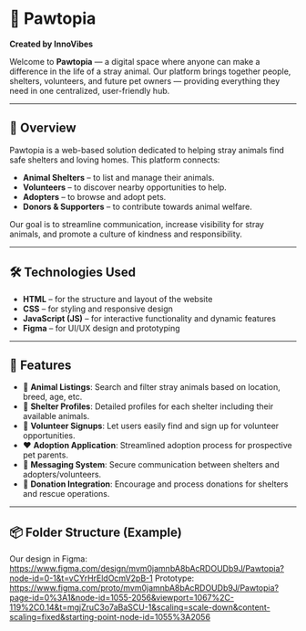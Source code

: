 # 🐾 Pawtopia

**Created by InnoVibes**

Welcome to **Pawtopia** — a digital space where anyone can make a difference in the life of a stray animal. Our platform brings together people, shelters, volunteers, and future pet owners — providing everything they need in one centralized, user-friendly hub.

---

## 🌟 Overview

Pawtopia is a web-based solution dedicated to helping stray animals find safe shelters and loving homes. This platform connects:

- **Animal Shelters** – to list and manage their animals.
- **Volunteers** – to discover nearby opportunities to help.
- **Adopters** – to browse and adopt pets.
- **Donors & Supporters** – to contribute towards animal welfare.

Our goal is to streamline communication, increase visibility for stray animals, and promote a culture of kindness and responsibility.

---

## 🛠 Technologies Used

- **HTML** – for the structure and layout of the website  
- **CSS** – for styling and responsive design  
- **JavaScript (JS)** – for interactive functionality and dynamic features  
- **Figma** – for UI/UX design and prototyping

---

## 🚀 Features

- 🐶 **Animal Listings**: Search and filter stray animals based on location, breed, age, etc.
- 🏡 **Shelter Profiles**: Detailed profiles for each shelter including their available animals.
- 🙋 **Volunteer Signups**: Let users easily find and sign up for volunteer opportunities.
- ❤️ **Adoption Application**: Streamlined adoption process for prospective pet parents.
- 💬 **Messaging System**: Secure communication between shelters and adopters/volunteers.
- 💸 **Donation Integration**: Encourage and process donations for shelters and rescue operations.

---

## 📦 Folder Structure (Example)



Our design in Figma: https://www.figma.com/design/mvm0jamnbA8bAcRDOUDb9J/Pawtopia?node-id=0-1&t=vCYrHrEldOcmV2pB-1
Prototype: https://www.figma.com/proto/mvm0jamnbA8bAcRDOUDb9J/Pawtopia?page-id=0%3A1&node-id=1055-2056&viewport=1067%2C-119%2C0.14&t=mgjZruC3o7aBaSCU-1&scaling=scale-down&content-scaling=fixed&starting-point-node-id=1055%3A2056

